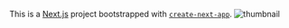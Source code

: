 This is a [Next.js](https://nextjs.org) project bootstrapped with [`create-next-app`](https://nextjs.org/docs/app/api-reference/cli/create-next-app).
![thumbnail](https://github.com/user-attachments/assets/44e986c0-ae44-4d63-a1da-d0ba44287dc5)
